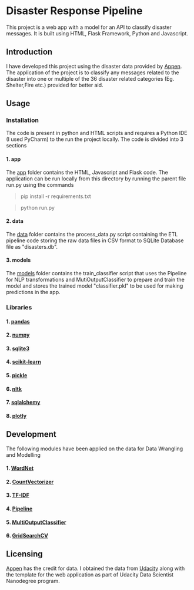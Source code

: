 # Disaster Response Pipeline

This project is a web app with a model for an API to classify disaster messages. It is built using HTML, Flask Framework, Python
and Javascript.


## Introduction

I have developed this project using the disaster data provided by [Appen](https://appen.com/). The application of the project is to classify any messages related to the disaster into one or multiple of the 36 disaster related categories (Eg. Shelter,Fire etc.) provided for better aid. 


## Usage

### Installation

The code is present in python and HTML scripts and requires a Python IDE (I used PyCharm) to the run the project locally.
The code is divided into 3 sections

#### 1.  app

The [app](https://github.com/utkarsshhh/disaster-response-pipeline/tree/main/app) folder contains the HTML, Javascript and Flask code. The application can be run locally from this directory by running the parent file run.py using the commands 

> pip install -r requirements.txt

> python run.py

#### 2.  data

The [data](https://github.com/utkarsshhh/disaster-response-pipeline/tree/main/data) folder contains the process_data.py script containing the ETL pipeline code storing the raw data files in CSV format to SQLite Database file as "disasters.db".

#### 3. models

The [models](https://github.com/utkarsshhh/disaster-response-pipeline/tree/main/models) folder contains the train_classifier script that uses the Pipeline for NLP transformations and MutiOutputClassifier to prepare and train the model and stores the trained model "classifier.pkl" to be used for making predictions in the app.


### Libraries

#### 1. [pandas](https://pandas.pydata.org)
#### 2. [numpy](https://numpy.org/)
#### 3. [sqlite3](https://docs.python.org/3/library/sqlite3.html)
#### 4. [scikit-learn](https://scikit-learn.org/stable/)
#### 5. [pickle](https://docs.python.org/3/library/pickle.html)
#### 6. [nltk](https://www.nltk.org)
#### 7. [sqlalchemy](https://www.sqlalchemy.org)
#### 8. [plotly](https://plotly.com/python/getting-started/)



## Development

The following modules have been applied on the data for Data Wrangling and Modelling

#### 1. [WordNet](https://www.nltk.org/_modules/nltk/stem/wordnet.html)
#### 2. [CountVectorizer](https://scikit-learn.org/stable/modules/generated/sklearn.feature_extraction.text.CountVectorizer.html)
#### 3. [TF-IDF](https://scikit-learn.org/stable/modules/generated/sklearn.feature_extraction.text.TfidfTransformer.html)
#### 4. [Pipeline](https://scikit-learn.org/stable/modules/generated/sklearn.pipeline.Pipeline.html)
#### 5. [MultiOutputClassifier](https://scikit-learn.org/stable/modules/generated/sklearn.multioutput.MultiOutputClassifier.html)
#### 6. [GridSearchCV](https://scikit-learn.org/stable/modules/generated/sklearn.model_selection.GridSearchCV.html)




## Licensing

[Appen](https://appen.com/) has the credit for data. I obtained the data from [Udacity](https://www.udacity.com/) along with the template for the web application as part of Udacity Data Scientist Nanodegree program. 

